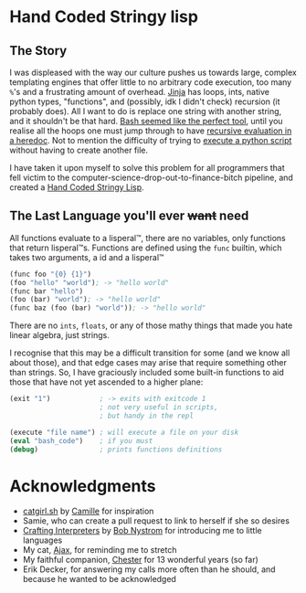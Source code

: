# Hand Coded Stringy lisp


## The Story

I was displeased with the way our culture pushes us towards large, complex templating engines that offer little to no arbitrary code execution, too many `%`'s and a frustrating amount of overhead. [Jinja](https://jinja.palletsprojects.com/en/3.1.x/) has loops, ints, native python types, "functions", and (possibly, idk I didn't check) recursion (it probably does). All I want to do is replace one string with another string, and it shouldn't be that hard. [Bash seemed like the perfect tool](https://github.com/0x3444ac53/Not-Important), until you realise all the hoops one must jump through to have [recursive evaluation in a heredoc](https://github.com/0x3444ac53/Not-Important/blob/master/src/articles.html.sh#L21). Not to mention the difficulty of trying to [execute a python script](https://github.com/0x3444ac53/Not-Important/blob/master/main#L22) without having to create another file. 

I have taken it upon myself to solve this problem for all programmers that fell victim to the computer-science-drop-out-to-finance-bitch pipeline, and created a [Hand Coded Stringy Lisp](https://github.com/0x3444ac53/HCSL). 

## The Last Language you'll ever ~~want~~ need

All functions evaluate to a lisperal™, there are no variables, only functions that return lisperal™s. Functions are defined using the `func` builtin, which takes two arguments, a id and a lisperal™

```lisp
(func foo "{0} {1}")
(foo "hello" "world"); -> "hello world"
(func bar "hello")
(foo (bar) "world"); -> "hello world"
(func baz (foo (bar) "world")); -> "hello world"
```

There are no `ints`, `floats`, or any of those mathy things that made you hate linear algebra, just strings. 

I recognise that this may be a difficult transition for some (and we know all about those),  and that edge cases may arise that require something other than strings. So, I have graciously included some built-in functions to aid those that have not yet ascended to a higher plane:

```lisp
(exit "1")		      ; -> exits with exitcode 1
          			  ; not very useful in scripts, 
		  			  ; but handy in the repl

(execute "file name") ; will execute a file on your disk
(eval "bash_code")    ; if you must
(debug)               ; prints functions definitions
```

# Acknowledgments

- [catgirl.sh](https://catgirl.sh) by [Camille](https://github.com/turquoise-hexagon) for inspiration
- Samie, who can create a pull request to link to herself if she so desires
- [Crafting Interpreters](https://craftinginterpreters.com/) by [Bob Nystrom](https://github.com/munificent) for introducing me to little languages
- My cat, [Ajax](https://www.instagram.com/p/CvT5ztQgaPs/), for reminding me to stretch
- My faithful companion, [Chester](https://www.instagram.com/p/CusjwW4AKO6/) for 13 wonderful years (so far)
- Erik Decker, for answering my calls more often than he should, and because he wanted to be acknowledged

